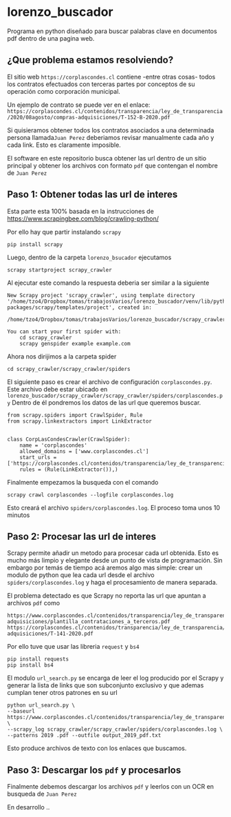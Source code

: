 # lorenzo_buscador
Programa en python diseñado para buscar palabras clave en documentos pdf 
dentro de una pagina web. 

## ¿Que problema estamos resolviendo?
El sitio web ```https://corplascondes.cl``` contiene -entre otras cosas- todos 
los contratos efectuados con terceras partes por conceptos de su operación 
como corporación municipal. 

Un ejemplo de contrato se puede ver en el enlace:
```https://corplascondes.cl/contenidos/transparencia/ley_de_transparencia/2020/08agosto/compras-adquisiciones/T-152-B-2020.pdf```

Si quisieramos obtener todos los contratos asociados a una determinada persona
llamada```Juan Perez``` deberiamos revisar manualmente cada año y cada link. 
Esto es claramente imposible. 

El software en este repositorio busca obtener las url dentro de un sitio principal 
y obtener los archivos con formato ```pdf``` que contengan el nombre de 
```Juan Perez```  

## Paso 1: Obtener todas las url de interes
Esta parte esta 100% basada en la instrucciones de 
https://www.scrapingbee.com/blog/crawling-python/

Por ello hay que partir instalando ```scrapy```
```commandline
pip install scrapy
```

Luego, dentro de la carpeta ``lorenzo_bsucador`` ejecutamos
```commandline
scrapy startproject scrapy_crawler
```
Al ejecutar este comando la respuesta deberia ser similar a la siguiente
```
New Scrapy project 'scrapy_crawler', using template directory '/home/tzo4/Dropbox/tomas/trabajosVarios/lorenzo_buscador/venv/lib/python3.9/site-packages/scrapy/templates/project', created in:
    /home/tzo4/Dropbox/tomas/trabajosVarios/lorenzo_buscador/scrapy_crawler

You can start your first spider with:
    cd scrapy_crawler
    scrapy genspider example example.com
```
Ahora nos dirijimos a la carpeta spider 
```
cd scrapy_crawler/scrapy_crawler/spiders
```
El siguiente paso es crear el archivo de configuración ``corplascondes.py``. 
Este archivo debe estar ubicado en 
```lorenzo_buscador/scrapy_crawler/scrapy_crawler/spiders/corplascondes.py```
Dentro de él pondremos los datos de las url que queremos buscar.
```
from scrapy.spiders import CrawlSpider, Rule
from scrapy.linkextractors import LinkExtractor


class CorpLasCondesCrawler(CrawlSpider):
    name = 'corplascondes'
    allowed_domains = ['www.corplascondes.cl']
    start_urls = ['https://corplascondes.cl/contenidos/transparencia/ley_de_transparencia']
    rules = (Rule(LinkExtractor()),)
```
Finalmente empezamos la busqueda con el comando
```commandline
scrapy crawl corplascondes --logfile corplascondes.log
```
Esto creará el archivo ```spiders/corplascondes.log```. El proceso toma unos 10 
minutos

## Paso 2: Procesar las url de interes
Scrapy permite añadir un metodo para procesar cada url obtenida. Esto es mucho 
más limpio y elegante desde un punto de vista de programación. Sin embargo por
temás de tiempo acá aremos algo mas simple: crear un modulo de python que lea 
cada url desde el archivo ```spiders/corplascondes.log``` y haga el 
procesamiento de manera separada. 

El problema detectado es que Scrapy no reporta las url que apuntan a archivos ```pdf``` como
```
https://www.corplascondes.cl/contenidos/transparencia/ley_de_transparencia/2020/06junio/compras-adquisiciones/plantilla_contrataciones_a_terceros.pdf
https://corplascondes.cl/contenidos/transparencia/ley_de_transparencia/2020/06junio/compras-adquisiciones/T-141-2020.pdf
```

Por ello tuve que usar las libreria ```request``` y ```bs4``` 
```commandline
pip install requests
pip install bs4
```
El modulo ```url_search.py``` se encarga de leer el log producido por el Scrapy
y generar la lista de links que son subconjunto exclusivo y que ademas cumplan 
tener otros patrones en su url
```commandline
python url_search.py \
--baseurl https://www.corplascondes.cl/contenidos/transparencia/ley_de_transparencia/ \
--scrapy_log scrapy_crawler/scrapy_crawler/spiders/corplascondes.log \
--patterns 2019 .pdf --outfile output_2019_pdf.txt
```
Esto produce archivos de texto con los enlaces que buscamos. 

## Paso 3: Descargar los ```pdf``` y procesarlos

Finalmente debemos descargar los archivos ```pdf``` y leerlos con un OCR en busqueda 
de ```Juan Perez```

En desarrollo ..

